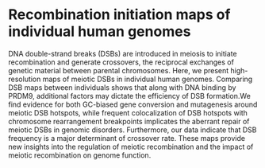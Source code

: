 # Recombination initiation maps of individual human genomes

DNA double-strand breaks (DSBs) are introduced in meiosis to initiate recombination and generate crossovers, the reciprocal exchanges of genetic material between parental chromosomes. 
Here, we present high-resolution maps of meiotic DSBs in individual human genomes. Comparing DSB maps between individuals shows that along with DNA binding by PRDM9, additional factors may dictate the efficiency of DSB formation.We find evidence for both GC-biased gene conversion and mutagenesis around meiotic DSB hotspots, while frequent colocalization of DSB hotspots with chromosome rearrangement
breakpoints implicates the aberrant repair of meiotic DSBs in genomic disorders. Furthermore, our data indicate that DSB frequency is a major determinant of crossover rate. These maps provide new insights into the regulation of meiotic recombination and the impact of meiotic recombination on genome function.
<!--stackedit_data:
eyJoaXN0b3J5IjpbLTU5MDU4ODEyMyw5OTU0OTg4ODNdfQ==
-->